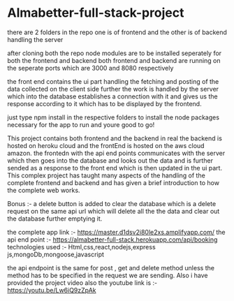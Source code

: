 # Almabetter-full-stack-project

there are 2 folders in the repo one is of frontend and the other is of backend handling the server

after cloning both the repo node modules are to be installed seperately for both the frontend and backend
both frontend and backend are running on the seperate ports which are 3000 and 8080 respectively

the front end contains the ui part handling the fetching and posting of the data collected on the client side further the work is handled by the server which 
into the database establishes a connection with it and gives us the response according to it which has to be displayed by the frontend.

just type npm install in the respective folders to install the node packages necessary for the app to run and youre good to go!

This project contains both frontend and the backend in real the backend is hosted on heroku cloud and the frontEnd is hosted on the aws cloud amazon.
the frontedn with the api end points communicates with the server which then goes into the database and looks out the data and is further sended as 
a response to the front end which is then updated in the ui part. This complex project has taught many aspects of the handling of the complete frontend and backend 
and has given a brief introduction to how the complete web works.

Bonus :- a delete button is added to clear the database which is a delete request on the same api url which 
will delete all the the data and clear out the database further emptying it.

the complete app link :- https://master.d1dsv2i80le2xs.amplifyapp.com/
the api end point :- https://almabetter-full-stack.herokuapp.com/api/booking
technologies used :- Html,css,react,nodejs,express js,mongoDb,mongoose,javascript

the api endpoint is the same for post , get and delete method unless the method has to be specified in the request we are sending. Also
i have provided the project video also the youtube link is :- https://youtu.be/Lw6iQ9zZpAk


